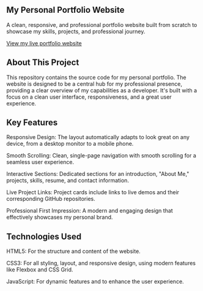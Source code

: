 ## My Personal Portfolio Website
A clean, responsive, and professional portfolio website built from scratch to showcase my skills, projects, and professional journey.

[View my live portfolio website](https://atharva-kokane.github.io/Portfolio/)

## About This Project
This repository contains the source code for my personal portfolio. The website is designed to be a central hub for my professional presence, providing a clear overview of my capabilities as a developer. It's built with a focus on a clean user interface, responsiveness, and a great user experience.

## Key Features
Responsive Design: The layout automatically adapts to look great on any device, from a desktop monitor to a mobile phone.

Smooth Scrolling: Clean, single-page navigation with smooth scrolling for a seamless user experience.

Interactive Sections: Dedicated sections for an introduction, "About Me," projects, skills, resume, and contact information.

Live Project Links: Project cards include links to live demos and their corresponding GitHub repositories.

Professional First Impression: A modern and engaging design that effectively showcases my personal brand.

## Technologies Used
HTML5: For the structure and content of the website.

CSS3: For all styling, layout, and responsive design, using modern features like Flexbox and CSS Grid.

JavaScript: For dynamic features and to enhance the user experience.
